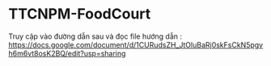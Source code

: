 # TTCNPM-FoodCourt

Truy cập vào đường dẫn sau và đọc file hướng dẫn :
https://docs.google.com/document/d/1CURudsZH_JtOluBaRj0skFsCkN5pgvh6m6vt8osK2BQ/edit?usp=sharing
